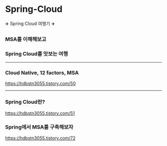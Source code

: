 # Spring-Cloud
✈️ Spring Cloud 여행기 ✈️

### MSA를 이해해보고
### Spring Cloud를 맛보는 여행

<hr>

### Cloud Native, 12 factors, MSA
<https://hdbstn3055.tistory.com/50>

<hr> 

### Spring Cloud란?
<https://hdbstn3055.tistory.com/51>

### Spring에서 MSA를 구축해보자
<https://hdbstn3055.tistory.com/72>
